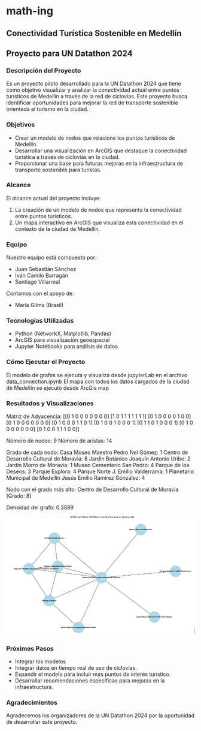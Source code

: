 # math-ing

## Conectividad Turística Sostenible en Medellín

## Proyecto para UN Datathon 2024

### Descripción del Proyecto

Es un proyecto piloto desarrollado para la UN Datathon 2024 que tiene como objetivo visualizar y analizar la conectividad actual entre puntos turísticos de Medellín a través de la red de ciclovías. Este proyecto busca identificar oportunidades para mejorar la red de transporte sostenible orientada al turismo en la ciudad.

### Objetivos

- Crear un modelo de nodos que relacione los puntos turísticos de Medellín.
- Desarrollar una visualización en ArcGIS que destaque la conectividad turística a través de ciclovías en la ciudad.
- Proporcionar una base para futuras mejoras en la infraestructura de transporte sostenible para turistas.

### Alcance

El alcance actual del proyecto incluye:

1. La creación de un modelo de nodos que representa la conectividad entre puntos turísticos.
2. Un mapa interactivo en ArcGIS que visualiza esta conectividad en el contexto de la ciudad de Medellín.

### Equipo

Nuestro equipo está compuesto por:

- Juan Sebastián Sánchez
- Iván Camilo Barragán
- Santiago Villarreal

Contamos con el apoyo de:
- María Gilma (Brasil)

### Tecnologías Utilizadas

- Python (NetworkX, Matplotlib, Pandas)
- ArcGIS para visualización geoespacial
- Jupyter Notebooks para análisis de datos

### Cómo Ejecutar el Proyecto

El modelo de grafos se ejecuta y visualiza desde jupyterLab en el archivo data_connection.ipynb
El mapa con todos los datos cargados de la ciudad de Medellín se ejecutó desde ArcGis map

### Resultados y Visualizaciones

Matriz de Adyacencia:
[[0 1 0 0 0 0 0 0 0]
 [1 0 1 1 1 1 1 1 1]
 [0 1 0 0 0 0 1 0 0]
 [0 1 0 0 0 0 0 0 0]
 [0 1 0 0 0 1 1 0 1]
 [0 1 0 0 1 0 0 0 1]
 [0 1 1 0 1 0 0 0 1]
 [0 1 0 0 0 0 0 0 0]
 [0 1 0 0 1 1 1 0 0]]

Número de nodos: 9
Número de aristas: 14

Grado de cada nodo:
Casa Museo Maestro Pedro Nel Gómez: 1
Centro de Desarrollo Cultural de Moravia: 8
Jardín Botánico Joaquín Antonio Uribe: 2
Jardín Morro de Moravia: 1
Museo Cementerio San Pedro: 4
Parque de los Deseos: 3
Parque Explora: 4
Parque Norte J. Emilio Valderrama: 1
Planetario Municipal de Medellín Jesús Emilio Ramírez González: 4

Nodo con el grado más alto: Centro de Desarrollo Cultural de Moravia (Grado: 8)

Densidad del grafo: 0.3889

![Conexión grafos](images/nodos.png)

### Próximos Pasos

- Integrar los modelos
- Integrar datos en tiempo real de uso de ciclovías.
- Expandir el modelo para incluir más puntos de interés turístico.
- Desarrollar recomendaciones específicas para mejoras en la infraestructura.


### Agradecimientos

Agradecemos los organizadores de la UN Datathon 2024 por la oportunidad de desarrollar este proyecto.
